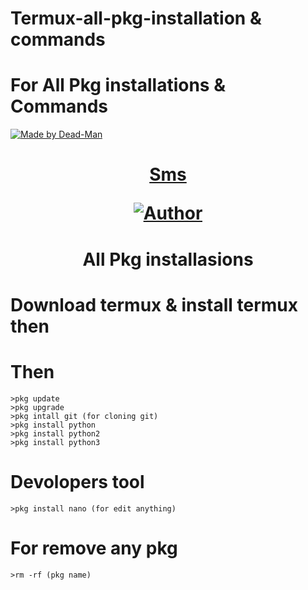 # Termux-all-pkg-installation & commands
# For All Pkg installations & Commands
<p align="left">
<a href="#"><img title="Made by Dead-Man" src="https://img.shields.io/badge/MADE%20in-Bangladesh-green?colorA=%23ff0000&colorB=%23017e40&style=for-the-badge"></a>
</p>
<p align="center"><a href="#"><h1 align="center">
Sms</a>
<p align="center"><a href="https://github.com/Deadman247"><img title="Author" src="https://img.shields.io/badge/Author-Dead--Man-red.svg?style=for-the-badge&logo=github"></a>

<h1 align="center">All Pkg installasions</h1><p align="center">

# Download termux & install termux then

# Then
```
>pkg update
>pkg upgrade
>pkg intall git (for cloning git)
>pkg install python
>pkg install python2
>pkg install python3
```
# Devolopers tool

```
>pkg install nano (for edit anything)
```
# For remove any pkg
```
>rm -rf (pkg name)
